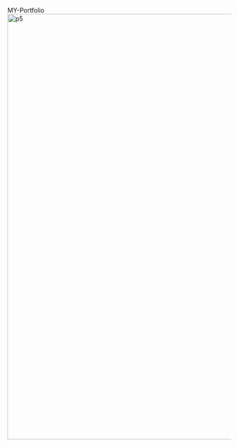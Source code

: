 MY-Portfolio<br>
<img width="958" alt="p5" src="https://user-images.githubusercontent.com/78247158/219854482-afbe907f-45cf-44ec-bf72-df1438742fd7.png">
